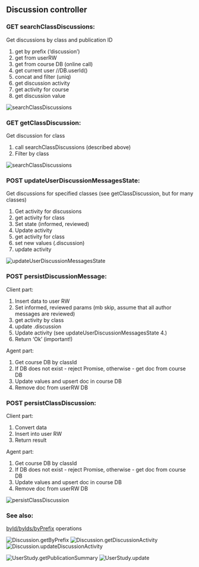## Discussion controller

### GET searchClassDiscussions:  
Get discussions by class and publication ID

1.  get by prefix (‘discussion’)  
  1.  get from userRW  
  1.  get from course DB (online call)  
  1. get current user  //DB.userId()  
  1. concat and filter (uniq)  
1. get discussion activity  
  1. get activity for course  
  1. get discussion value  


![searchClassDiscussions](discussion/Discussion_GET_searchClassDiscussions.png)



### GET getClassDiscussion:
Get discussion for class

1. call searchClassDiscussions (described above)
  1. Filter by class


![searchClassDiscussions](discussion/Discussion_GET_getClassDiscussion.png)



### POST updateUserDiscussionMessagesState:
Get discussions for specified classes (see getClassDiscussion, but for many classes)

1. Get activity for discussions
  1. get activity for class
1. Set state (informed, reviewed)
1. Update activity
  1. get activity for class
  1. set new values (.discussion)
  1. update activity


![updateUserDiscussionMessagesState](discussion/Discussion_POST_updateUserDiscussionMessagesState.png)




### POST persistDiscussionMessage:
Client part:  
1. Insert data to user RW
1. Set informed, reviewed params (mb skip, assume that all author messages are reviewed)
  1. get activity by class
  1. update .discussion
1. Update activity (see updateUserDiscussionMessagesState 4.)
1. Return ‘Ok’ (important!)

Agent part:  
1. Get course DB by classId
1. If DB does not exist - reject Promise, otherwise - get doc from course DB
1. Update values and upsert doc in course DB
1. Remove doc from userRW DB



### POST persistClassDiscussion:
Client part:  
1. Convert data
1. Insert into user RW
1. Return result

Agent part:  
1. Get course DB by classId
1. If DB does not exist - reject Promise, otherwise - get doc from course DB
1. Update values and upsert doc in course DB
1. Remove doc from userRW DB




![persistClassDiscussion](discussion/Discussion_POST_persistClassDiscussion.png)





### See also: 


[byId/byIds/byPrefix](../dao/common/byIds.png) operations


![Discussion.getByPrefix](../dao/Discussion/Discussion.getByPrefix.png)
![Discussion.getDiscussionActivity](../dao/Discussion/Discussion.getDiscussionActivity.png)
![Discussion.updateDiscussionActivity](../dao/Discussion/Discussion.updateDiscussionActivity.png)


![UserStudy.getPublicationSummary](../dao/UserStudy/getPublicationSummary.png)
![UserStudy.update](../dao/UserStudy/update.png)